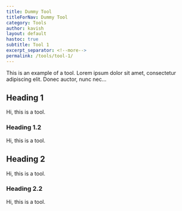 ```yaml
---
title: Dummy Tool
titleForNav: Dummy Tool
category: Tools
author: kavish
layout: default
hastoc: true
subtitle: Tool 1
excerpt_separator: <!--more-->
permalink: /tools/tool-1/
---
```


This is an example of a tool.
Lorem ipsum dolor sit amet, consectetur adipiscing elit. Donec auctor, nunc nec...

<!--more-->

## Heading 1
Hi, this is a tool.
### Heading 1.2
Hi, this is a tool.
## Heading 2
Hi, this is a tool.
### Heading 2.2
Hi, this is a tool.
